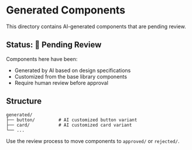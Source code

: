 # Generated Components

This directory contains AI-generated components that are pending review.

## Status: 🤖 Pending Review

Components here have been:
- Generated by AI based on design specifications
- Customized from the base library components
- Require human review before approval

## Structure
```
generated/
├── button/         # AI customized button variant
├── card/           # AI customized card variant
└── ...
```

Use the review process to move components to `approved/` or `rejected/`. 